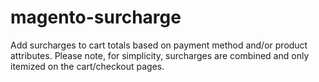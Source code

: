 magento-surcharge
=================

Add surcharges to cart totals based on payment method and/or product attributes. Please note, for simplicity, surcharges are combined and only itemized on the cart/checkout pages.